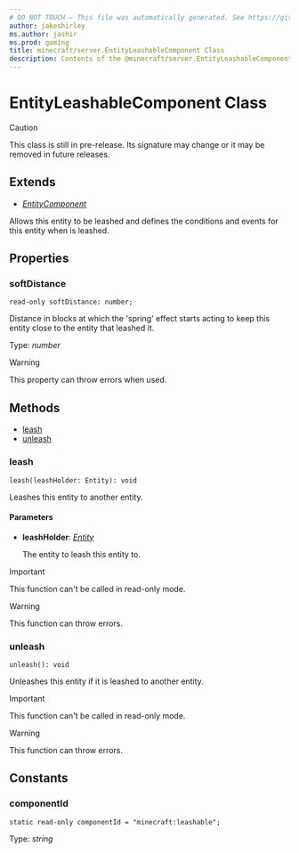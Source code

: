 ```yaml
---
# DO NOT TOUCH — This file was automatically generated. See https://github.com/mojang/minecraftapidocsgenerator to modify descriptions, examples, etc.
author: jakeshirley
ms.author: jashir
ms.prod: gaming
title: minecraft/server.EntityLeashableComponent Class
description: Contents of the @minecraft/server.EntityLeashableComponent class.
---
```

# EntityLeashableComponent Class

> [!CAUTION]
> This class is still in pre-release.  Its signature may change or it may be removed in future releases.

## Extends
- [*EntityComponent*](EntityComponent.md)

Allows this entity to be leashed and defines the conditions and events for this entity when is leashed.

## Properties

### **softDistance**
`read-only softDistance: number;`

Distance in blocks at which the 'spring' effect starts acting to keep this entity close to the entity that leashed it.

Type: *number*
    
> [!WARNING]
> This property can throw errors when used.

## Methods
- [leash](#leash)
- [unleash](#unleash)

### **leash**
`
leash(leashHolder: Entity): void
`

Leashes this entity to another entity.

#### **Parameters**
- **leashHolder**: [*Entity*](Entity.md)
  
  The entity to leash this entity to.

> [!IMPORTANT]
> This function can't be called in read-only mode.

> [!WARNING]
> This function can throw errors.

### **unleash**
`
unleash(): void
`

Unleashes this entity if it is leashed to another entity.

> [!IMPORTANT]
> This function can't be called in read-only mode.

> [!WARNING]
> This function can throw errors.

## Constants

### **componentId**
`static read-only componentId = "minecraft:leashable";`

Type: *string*
